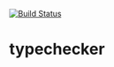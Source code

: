 [![Build Status](https://travis-ci.org/OniOni/typechecker.svg?branch=master)](https://travis-ci.org/OniOni/typechecker)

# typechecker